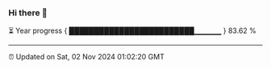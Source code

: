 ### Hi there 👋

⏳ Year progress { █████████████████████████▁▁▁▁▁ } 83.62 %

---

⏰ Updated on Sat, 02 Nov 2024 01:02:20 GMT
